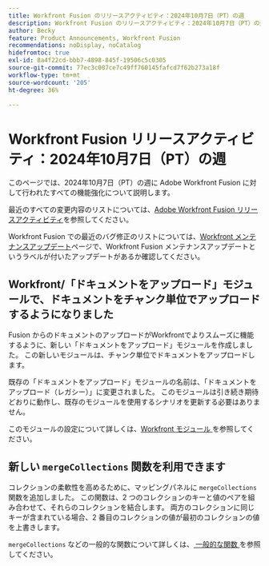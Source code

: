 ```yaml
---
title: Workfront Fusion のリリースアクティビティ：2024年10月7日（PT）の週
description: Workfront Fusion のリリースアクティビティ：2024年10月7日（PT）の週
author: Becky
feature: Product Announcements, Workfront Fusion
recommendations: noDisplay, noCatalog
hidefromtoc: true
exl-id: 8a4f22cd-bbb7-4898-845f-19506c5c0305
source-git-commit: 77ec3c007ce7c49ff760145fafcd7f62b273a18f
workflow-type: tm+mt
source-wordcount: '205'
ht-degree: 36%

---
```


# Workfront Fusion リリースアクティビティ：2024年10月7日（PT）の週

このページでは、2024年10月7日（PT）の週に Adobe Workfront Fusion に対して行われたすべての機能強化について説明します。

最近のすべての変更内容のリストについては、[Adobe Workfront Fusion リリースアクティビティ](/help/workfront-fusion/fusion-product-releases/fusion-release-activity.md)を参照してください。

Workfront Fusion での最近のバグ修正のリストについては、[Workfront メンテナンスアップデート](https://experienceleague.adobe.com/docs/workfront-known-issues/releases/current-updates.html?lang=ja)ページで、Workfront Fusion メンテナンスアップデートというラベルが付いたアップデートがあるか確認してください。

## Workfront/「ドキュメントをアップロード」モジュールで、ドキュメントをチャンク単位でアップロードするようになりました

Fusion からのドキュメントのアップロードがWorkfrontでよりスムーズに機能するように、新しい「ドキュメントをアップロード」モジュールを作成しました。 この新しいモジュールは、チャンク単位でドキュメントをアップロードします。

既存の「ドキュメントをアップロード」モジュールの名前は、「ドキュメントをアップロード（レガシー）」に変更されました。 このモジュールは引き続き期待どおりに動作し、既存のモジュールを使用するシナリオを更新する必要はありません。

このモジュールの設定について詳しくは、[Workfront モジュール ](/help/workfront-fusion/references/apps-and-modules/adobe-connectors/workfront-modules.md) を参照してください。

## 新しい `mergeCollections` 関数を利用できます

コレクションの柔軟性を高めるために、マッピングパネルに `mergeCollections` 関数を追加しました。 この関数は、2 つのコレクションのキーと値のペアを組み合わせて、それらのコレクションを結合します。 両方のコレクションに同じキーが含まれている場合、2 番目のコレクションの値が最初のコレクションの値を上書きします。

`mergeCollections` などの一般的な関数について詳しくは、[ 一般的な関数 ](/help/workfront-fusion/references/mapping-panel/functions/general-functions.md) を参照してください。
